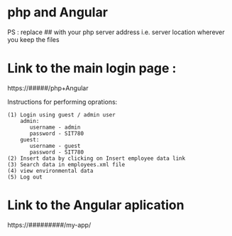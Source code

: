 # php and Angular

PS : replace ## with your php server address i.e. server location wherever you keep the files
  
# Link to the main login page :

https://#####/php+Angular

Instructions for performing oprations:

	(1) Login using guest / admin user
		admin:
		   username - admin
		   password - SIT780
		guest:
		   username - guest
		   password - SIT780
	(2) Insert data by clicking on Insert employee data link
	(3) Search data in employees.xml file 
	(4) view environmental data
	(5) Log out

# Link to the Angular aplication 

https://#########/my-app/
